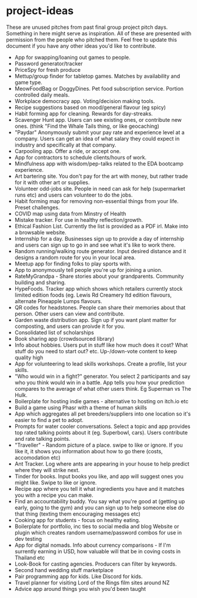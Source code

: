 # project-ideas
These are unused pitches from past final group project pitch days. Something in here might serve as inspiration.
All of these are presented with permission from the people who pitched them.
Feel free to update this document if you have any other ideas you'd like to contribute.

* App for swapping/loaning out games to people.
* Password generator/tracker
* PriceSpy for fresh produce
* Mettup/group finder for tabletop games. Matches by availability and game type.
* MeowFoodBag or DoggyDines. Pet food subscription service. Portion controlled daily meals.
* Workplace democracy app. Voting/decision making tools.
* Recipe suggestions based on mood/general flavour (eg spicy)
* Habit forming app for cleaning. Rewards for day-streaks.
* Scavenger Hunt app. Users can see existing ones, or contribute new ones. (think "Find the Whale Tails thing, or like geocaching)
* "Paydar" Anonymously submit your pay rate and experience level at a company. Users can get an idea of what salary they could expect in industry and specifically at that company.
* Carpooling app. Offer a ride, or accept one.
* App for contractors to schedule clients/hours of work.
* Mindfulness app with wisdom/pep-talks related to the EDA bootcamp experience.
* Art bartering site. You don't pay for the art with money, but rather trade for it with other art or supplies.
* Volunteer odd-jobs site. People in need can ask for help (supermarket runs etc) and users can volunteer to do the jobs.
* Habit forming map for removing non-essential things from your life. Preset challenges.
* COVID map using data from Minstry of Health
* Mistake tracker. For use in healthy reflection/growth.
* Ethical Fashion List. Currently the list is provided as a PDF irl. Make into a browsable website.
* Internship for a day. Businesses sign up to provide a day of internship and users can sign up to go in and see what it's like to work there.
* Random running/walking route generator. Input desired distance and it designs a random route for you in your local area.
* Meetup app for finding folks to play sports with.
* App to anonymously tell people you're up for joining a union.
* RateMyGrandpa - Share stories about your grandparents. Community building and sharing.
* HypeFoods. Tracker app which shows which retailers currently stock limited edition foods (eg. Lewis Rd Creamery ltd edition flavours, alternate Pineapple Lumps flavours. 
* QR codes for headstones. People can share their memories about that person. Other users can view and contribute.
* Garden waste distribution app. Sign up if you want plant matter for composting, and users can proivde it for you.
* Consolidated list of scholarships
* Book sharing app (crowdsourced library)
* Info about hobbies. Users put in stuff like how much does it cost? What stuff do you need to start out? etc. Up-/down-vote content to keep quality high
* App for volunteering to lead skills workshops. Create a profile, list your skills.
* "Who would win in a fight?" generator. You select 2 participants and say who you think would win in a battle. App tells you how your prediction compares to the average of what other users think. Eg Superman vs The Hulk.
* Boilerplate for hosting indie games - alternative to hosting on itch.io etc
* Build a game using Phasr with a theme of human skills
* App which aggregates all pet breeders/suppliers into one location so it's easier to find a pet to adopt.
* Prompts for water cooler conversations. Select a topic and app provides top rated talking points about it (eg. Superbowl, cars). Users contribute and rate talking points.
* "Traveller" - Random picture of a place. swipe to like or ignore. If you like it, it shows you information about how to go there (costs, accomodation etc)
* Ant Tracker. Log where ants are appearing in your house to help predict where they will strike next.
* Tinder for books. Input books you like, and app will suggest ones you might like. Swipe to like or ignore.
* Recipe app where you tell it what ingredients you have and it matches you with a recipe you can make.
* Find an accountability buddy. You say what you're good at (getting up early, going to the gym) and you can sign up to help someone else do that thing (texting them encouraging messages etc)
* Cooking app for students - focus on healthy eating.
* Boilerplate for portfolio, inc ties to social media and blog
Website or plugin which creates random username/password combos for use in dev testing
* App for digital nomads. Info about currency comparisons - If I'm surrently earning in USD, how valuable will that be in coving costs in Thailand etc
* Look-Book for casting agencies. Producers can filter by keywords.
* Second hand wedding stuff marketplace
* Pair programming app for kids. Like Discord for kids.
* Travel planner for visiting Lord of the Rings film sites around NZ
* Advice app around things you wish you'd been taught






